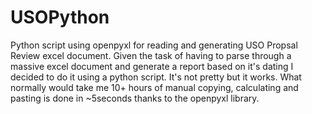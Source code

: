 # USOPython
Python script using openpyxl for reading and generating USO Propsal Review excel document. Given the task of having to
parse through a massive excel document and generate a report based on it's dating I decided to do it using a python script.
It's not pretty but it works. What normally would take me 10+ hours of manual copying, calculating and pasting is done in
~5seconds thanks to the openpyxl library.
